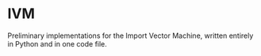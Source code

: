 # IVM
Preliminary implementations for the Import Vector Machine, written entirely in Python and in one code file.
